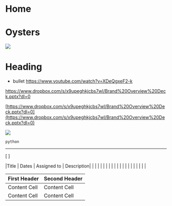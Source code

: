 # Home

# Oysters

![](https://paper-attachments.dropbox.com/s_559081043868C6A2B1C112786DE7B3689869CB4F30E7219E9C74864B7B639E34_1619258053876_damp_patches.jpg)

# Heading
- bullet 
https://www.youtube.com/watch?v=XDeQgxeF2-k

https://www.dropbox.com/s/x9upeghkjcbs7wl/Brand%20Overview%20Deck.pptx?dl=0


[https://www.dropbox.com/s/x9upeghkjcbs7wl/Brand%20Overview%20Deck.pptx?dl=0](https://www.dropbox.com/s/x9upeghkjcbs7wl/Brand%20Overview%20Deck.pptx?dl=0)

![](https://www.dropbox.com/s/389nmjibzteq7wd/IMG_20190324_135723_HDR%20%281%29.jpg?raw=1)

    python


----------


[ ] 


|Title | Dates | Assigned to | Description|
| |  |  | |
| |  |  | |
| |  |  | |
| |  |  | |



| First Header  | Second Header |
| ------------- | ------------- |
| Content Cell  | Content Cell  |
| Content Cell  | Content Cell  |
